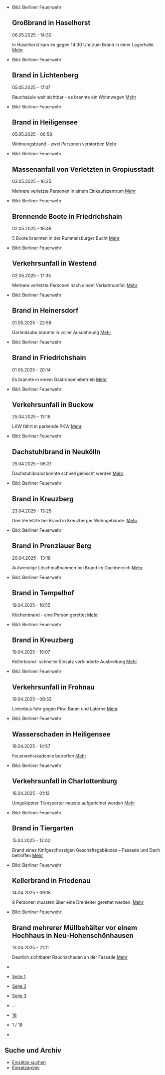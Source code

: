 * Bild: Berliner Feuerwehr

  Großbrand in Haselhorst
  ----------

   06.05.2025 - 14:30

   In Haselhorst kam es gegen 14:30 Uhr zum Brand in einer Lagerhalle.
  [Mehr](https://www.berliner-feuerwehr.de/aktuelles/einsaetze/grossbrand-in-haselhorst-4882/)

* Bild: Berliner Feuerwehr

  Brand in Lichtenberg
  ----------

   05.05.2025 - 17:07

   Rauchsäule weit sichtbar - es brannte ein Wohnwagen
  [Mehr](https://www.berliner-feuerwehr.de/aktuelles/einsaetze/brand-in-lichtenberg-3-4880/)

* Bild: Berliner Feuerwehr

  Brand in Heiligensee
  ----------

   05.05.2025 - 06:58

   Wohnungsbrand - zwei Personen verstorben
  [Mehr](https://www.berliner-feuerwehr.de/aktuelles/einsaetze/brand-in-heiligensee-3-4879/)

* Bild: Berliner Feuerwehr

  Massenanfall von Verletzten in Gropiusstadt
  ----------

   03.05.2025 - 16:25

   Mehrere verletzte Personen in einem Einkaufszentrum
  [Mehr](https://www.berliner-feuerwehr.de/aktuelles/einsaetze/massenanfall-von-verletzten-in-gropiusstadt-4875/)

* Bild: Berliner Feuerwehr

  Brennende Boote in Friedrichshain
  ----------

   02.05.2025 - 18:49

   5 Boote brannten in der Rummelsburger Bucht
  [Mehr](https://www.berliner-feuerwehr.de/aktuelles/einsaetze/brennende-boote-in-friedrichshain-4874/)

* Bild: Berliner Feuerwehr

  Verkehrsunfall in Westend
  ----------

   02.05.2025 - 17:35

   Mehrere verletzte Personen nach einem Verkehrsunfall
  [Mehr](https://www.berliner-feuerwehr.de/aktuelles/einsaetze/verkehrsunfall-in-westend-3-4873/)

* Bild: Berliner Feuerwehr

  Brand in Heinersdorf
  ----------

   01.05.2025 - 22:58

   Gartenlaube brannte in voller Ausdehnung
  [Mehr](https://www.berliner-feuerwehr.de/aktuelles/einsaetze/brand-in-heinersdorf-4872/)

* Bild: Berliner Feuerwehr

  Brand in Friedrichshain
  ----------

   01.05.2025 - 20:14

   Es brannte in einem Gastronomiebetrieb
  [Mehr](https://www.berliner-feuerwehr.de/aktuelles/einsaetze/brand-in-friedrichshain-8-4871/)

* Bild: Berliner Feuerwehr

  Verkehrsunfall in Buckow
  ----------

   25.04.2025 - 13:16

   LKW fährt in parkende PKW
  [Mehr](https://www.berliner-feuerwehr.de/aktuelles/einsaetze/verkehrsunfall-in-buckow-4870/)

* Bild: Berliner Feuerwehr

  Dachstuhlbrand in Neukölln
  ----------

   25.04.2025 - 06:21

   Dachstuhlbrand konnte schnell gelöscht werden
  [Mehr](https://www.berliner-feuerwehr.de/aktuelles/einsaetze/dachstuhlbrand-in-neukoelln-2-4867/)

* Bild: Berliner Feuerwehr

  Brand in Kreuzberg
  ----------

   23.04.2025 - 13:25

   Drei Verletzte bei Brand in Kreuzberger Wohngebäude.
  [Mehr](https://www.berliner-feuerwehr.de/aktuelles/einsaetze/brand-in-kreuzberg-27-4866/)

* Bild: Berliner Feuerwehr

  Brand in Prenzlauer Berg
  ----------

   20.04.2025 - 13:18

   Aufwendige Löschmaßnahmen bei Brand im Dachbereich
  [Mehr](https://www.berliner-feuerwehr.de/aktuelles/einsaetze/brand-in-prenzlauer-berg-8-4865/)

* Bild: Berliner Feuerwehr

  Brand in Tempelhof
  ----------

   19.04.2025 - 16:55

   Küchenbrand - eine Person gerettet
  [Mehr](https://www.berliner-feuerwehr.de/aktuelles/einsaetze/brand-in-tempelhof-7-4864/)

* Bild: Berliner Feuerwehr

  Brand in Kreuzberg
  ----------

   19.04.2025 - 15:07

   Kellerbrand- schneller Einsatz verhinderte Ausbreitung
  [Mehr](https://www.berliner-feuerwehr.de/aktuelles/einsaetze/brand-in-kreuzberg-26-4863/)

* Bild: Berliner Feuerwehr

  Verkehrsunfall in Frohnau
  ----------

   19.04.2025 - 09:32

   Linienbus fuhr gegen Pkw, Baum und Laterne
  [Mehr](https://www.berliner-feuerwehr.de/aktuelles/einsaetze/verkehrsunfall-in-frohnau-4862/)

* Bild: Berliner Feuerwehr

  Wasserschaden in Heiligensee
  ----------

   16.04.2025 - 14:57

   Feuerwehrakademie betroffen
  [Mehr](https://www.berliner-feuerwehr.de/aktuelles/einsaetze/wasserschaden-in-heiligensee-4860/)

* Bild: Berliner Feuerwehr

  Verkehrsunfall in Charlottenburg
  ----------

   16.04.2025 - 01:12

   Umgekippter Transporter musste aufgerichtet werden
  [Mehr](https://www.berliner-feuerwehr.de/aktuelles/einsaetze/verkehrsunfall-in-charlottenburg-3-4859/)

* Bild: Berliner Feuerwehr

  Brand in Tiergarten
  ----------

   15.04.2025 - 12:42

   Brand eines fünfgeschossigen Geschäftsgebäudes – Fassade und Dach betroffen
  [Mehr](https://www.berliner-feuerwehr.de/aktuelles/einsaetze/brand-in-tiergarten-4-4858/)

* Bild: Berliner Feuerwehr

  Kellerbrand in Friedenau
  ----------

   14.04.2025 - 09:18

   9 Personen mussten über eine Drehleiter gerettet werden.
  [Mehr](https://www.berliner-feuerwehr.de/aktuelles/einsaetze/kellerbrand-in-friedenau-4857/)

* Bild: Berliner Feuerwehr

  Brand mehrerer Müllbehälter vor einem Hochhaus in Neu-Hohenschönhausen
  ----------

   13.04.2025 - 21:11

   Deutlich sichtbarer Rauchschaden an der Fassade
  [Mehr](https://www.berliner-feuerwehr.de/aktuelles/einsaetze/brand-mehrerer-muellbehaelter-vor-einem-hochhaus-in-neu-hohenschoenhausen-4856/)

* []()
* [Seite 1](https://www.berliner-feuerwehr.de/aktuelles/einsaetze/1/)
* [Seite 2](https://www.berliner-feuerwehr.de/aktuelles/einsaetze/2/)
* [Seite 3](https://www.berliner-feuerwehr.de/aktuelles/einsaetze/3/)
* …
* [18](https://www.berliner-feuerwehr.de/aktuelles/einsaetze/18/)
* 1 / 18
* [](https://www.berliner-feuerwehr.de/aktuelles/einsaetze/2/)

Suche und Archiv
----------

* [Einsätze suchen](https://www.berliner-feuerwehr.de/aktuelles/einsaetze/einsatzsuche/)
* [Einsatzarchiv](https://www.berliner-feuerwehr.de/aktuelles/einsaetze/einsatzarchiv/)
